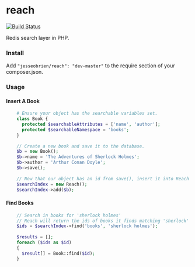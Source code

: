 reach
=====
[![Build Status](https://api.travis-ci.org/JesseObrien/reach.png)](https://travis-ci.org/JesseObrien/reach)


Redis search layer in PHP.

### Install

Add `"jesseobrien/reach": "dev-master"` to the require section of your composer.json.

### Usage

#### Insert A Book

```php
    # Ensure your object has the searchable variables set.
    class Book {
      protected $searchableAttributes = ['name', 'author'];
      protected $searchableNamespace = 'books';
    }
  
    // Create a new book and save it to the database.
    $b = new Book();
    $b->name = 'The Adventures of Sherlock Holmes';
    $b->author = 'Arthur Conan Doyle';
    $b->save();
  
    // Now that our object has an id from save(), insert it into Reach
    $searchIndex = new Reach();
    $searchIndex->add($b);
```

#### Find Books

```php
    // Search in books for 'sherlock holmes'
    // Reach will return the ids of books it finds matching 'sherlock' and 'holmes'
    $ids = $searchIndex->find('books', 'sherlock holmes');
  
    $results = [];
    foreach ($ids as $id)
    {
      $result[] = Book::find($id);
    }
```
  
  
